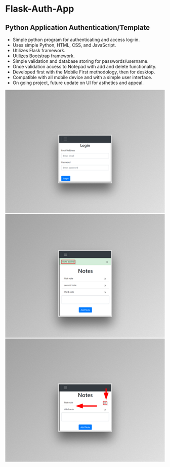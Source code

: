 # Flask-Auth-App

## Python Application Authentication/Template

- Simple python program for authenticating and access log-in.
- Uses simple Python, HTML, CSS, and JavaScript.
- Utilizes Flask framework.
- Utilizes Bootstrap framework.
- Simple validation and database storing for passwords/username.
- Once validation access to Notepad with add and delete functionality.
- Developed first with the Mobile First methodology, then for desktop.
- Compatible with all mobile device and with a simple user interface.
- On going project, future update on UI for asthetics and appeal.

![Screenshots](preview1.png)
![Screenshots](preview2.png)
![Screenshots](preview3.png)
